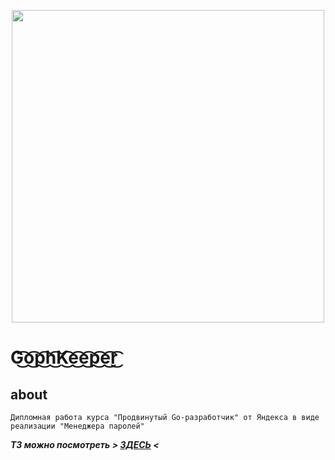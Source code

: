<p align="center">
  <img alt="" src="https://i.ibb.co/q92LSbm/golang-p-removebg.png" width="500px">
</p>

# G͜͡o͜͡p͜͡h͜͡K͜͡e͜͡e͜͡p͜͡e͜͡r͜͡

## about

`Дипломная работа курса "Продвинутый Go-разработчик" от Яндекса в виде реализации "Менеджера паролей"`

***ТЗ можно посмотреть > [ЗДЕСЬ](https://debonair-gerbera-dac.notion.site/11-12-002a0fb607dc400cbad6b599bc509841) <***
